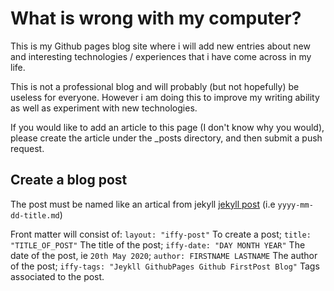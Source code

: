 # What is wrong with my computer?

This is my Github pages blog site where i will add new entries about new and interesting technologies / experiences that i have come across in my life.

This is not a professional blog and will probably (but not hopefully) be useless for everyone. However i am doing this to improve my writing ability as well as experiment with new technologies.

If you would like to add an article to this page (I don't know why you would), please create the article under the _posts directory, and then submit a push request.

## Create a blog post
The post must be named like an artical from jekyll [jekyll post](https://jekyllrb.com/docs/posts/) (i.e `yyyy-mm-dd-title.md`)

Front matter will consist of: 
`layout: "iffy-post"` To create a post; 
`title:  "TITLE_OF_POST"` The title of the post; 
`iffy-date: "DAY MONTH YEAR"` The date of the post, ie `20th May 2020`; 
`author: FIRSTNAME LASTNAME` The author of the post; 
`iffy-tags: "Jeykll GithubPages Github FirstPost Blog"` Tags associated to the post.